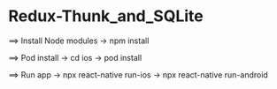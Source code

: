 # Redux-Thunk_and_SQLite
==> Install Node modules
    -> npm install 
 
==> Pod install
    -> cd ios
    -> pod install
    
==> Run app
    -> npx react-native run-ios
    -> npx react-native run-android
    
